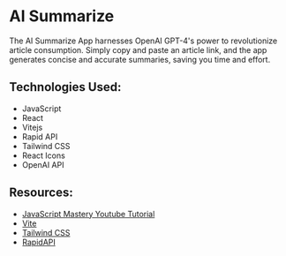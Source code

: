 # AI Summarize

The AI Summarize App harnesses OpenAI GPT-4's power to revolutionize article consumption. Simply copy and paste an article link, and the app generates concise and accurate summaries, saving you time and effort.

## Technologies Used:
- JavaScript
- React
- Vitejs
- Rapid API
- Tailwind CSS
- React Icons
- OpenAI API

## Resources:
- [JavaScript Mastery Youtube Tutorial](https://www.youtube.com/watch?v=vpvtZZi5ZWk) 
- [Vite](https://vitejs.dev/guide/) 
- [Tailwind CSS](https://tailwindcss.com/docs/installation/using-postcss)
- [RapidAPI](https://rapidapi.com/)

